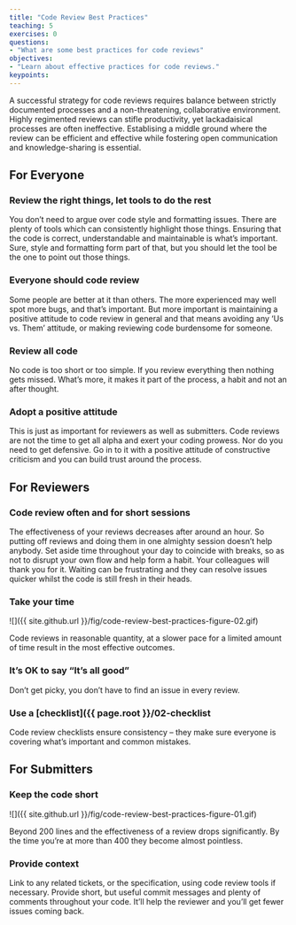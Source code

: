 ```yaml
---
title: "Code Review Best Practices"
teaching: 5
exercises: 0
questions:
- "What are some best practices for code reviews"
objectives:
- "Learn about effective practices for code reviews."
keypoints:
---
```

A successful strategy for code reviews requires balance between strictly documented processes and a 
non-threatening, collaborative environment. Highly regimented reviews can stifle productivity, yet 
lackadaisical processes are often ineffective. Establising a middle 
ground where the review can be efficient and effective while fostering open communication and 
knowledge-sharing is essential.

## For Everyone

### Review the right things, let tools to do the rest

You don’t need to argue over code style and formatting issues. There are plenty of tools which can 
consistently highlight those things. Ensuring that the code is correct, understandable and maintainable 
is what’s important. Sure, style and formatting form part of that, but you should let the tool be the one 
to point out those things.

### Everyone should code review

Some people are better at it than others. The more experienced may well spot more bugs, and that’s 
important. But more important is maintaining a positive attitude to code review in general and that 
means avoiding any ‘Us vs. Them’ attitude, or making reviewing code burdensome for someone.

### Review all code

No code is too short or too simple. If you review everything then nothing gets missed. What’s more, 
it makes it part of the process, a habit and not an after thought.

### Adopt a positive attitude

This is just as important for reviewers as well as submitters. Code reviews are not the time to get 
all alpha and exert your coding prowess. Nor do you need to get defensive. Go in to it with a positive 
attitude of constructive criticism and you can build trust around the process.

## For Reviewers

### Code review often and for short sessions

The effectiveness of your reviews decreases after around an hour. So putting off reviews and doing 
them in one almighty session doesn’t help anybody. Set aside time throughout your day to coincide 
with breaks, so as not to disrupt your own flow and help form a habit. Your colleagues will thank 
you for it. Waiting can be frustrating and they can resolve issues quicker whilst the code is still 
fresh in their heads.

### Take your time

![]({{ site.github.url }}/fig/code-review-best-practices-figure-02.gif)

Code reviews in reasonable quantity, at a slower pace for a limited amount of time result in the 
most effective outcomes.

### It’s OK to say “It’s all good”

Don’t get picky, you don’t have to find an issue in every review.

### Use a [checklist]({{ page.root }}/02-checklist

Code review checklists ensure consistency – they make sure everyone is covering what’s important and common mistakes.

## For Submitters

### Keep the code short

![]({{ site.github.url }}/fig/code-review-best-practices-figure-01.gif)

Beyond 200 lines and the effectiveness of a review drops significantly. By the time you’re at more than 
400 they become almost pointless.

### Provide context

Link to any related tickets, or the specification, using code review tools if necessary. 
Provide short, but useful commit messages and plenty of comments throughout your code. It’ll help the 
reviewer and you’ll get fewer issues coming back.